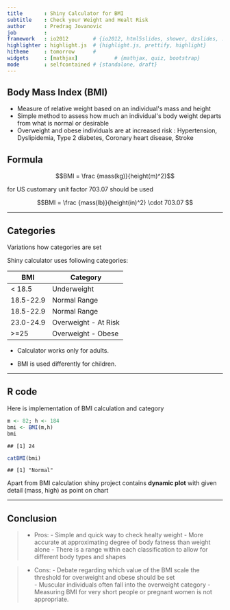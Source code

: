 ```yaml
---
title       : Shiny Calculator for BMI
subtitle    : Check your Weight and Healt Risk
author      : Predrag Jovanovic
job         : 
framework   : io2012        # {io2012, html5slides, shower, dzslides, ...}
highlighter : highlight.js  # {highlight.js, prettify, highlight}
hitheme     : tomorrow      # 
widgets     : [mathjax]            # {mathjax, quiz, bootstrap}
mode        : selfcontained # {standalone, draft}
---
```


## Body Mass Index (BMI)

- Measure of relative weight based on an individual's mass and height
- Simple method to assess how much an individual's body weight departs from what is normal or desirable 
- Overweight and obese individuals are at increased risk : Hypertension,  Dyslipidemia, Type 2 diabetes, Coronary heart disease, Stroke


## Formula

$$BMI = \frac {mass(kg)}{height(m)^2}$$

for US customary unit factor 703.07 should be used

$$BMI = \frac {mass(lb)}{height(in)^2} \cdot 703.07 $$

---

## Categories
Variations how categories are set 

Shiny calculator uses following categories:

BMI | Category
-----------|--------------------------
 < 18.5  | Underweight
18.5-22.9| Normal Range
18.5-22.9| Normal Range
23.0-24.9| Overweight - At Risk
  >=25| Overweight - Obese
  
- Calculator works only for adults.

- BMI is used differently for children.

---

## R code

Here is implementation of BMI calculation and category



```r
m <- 82; h <- 184
bmi <- BMI(m,h)
bmi
```

```
## [1] 24
```

```r
catBMI(bmi)
```

```
## [1] "Normal"
```

Apart from BMI calculation shiny project contains **dynamic plot** with given detail (mass, high) as point on chart

--- 

## Conclusion

> - Pros:
    -  Simple and quick way to check healty weight
    -  More accurate at approximating degree of body fatness than weight alone
    -  There is a range within each classification to allow for different body types and shapes

> - Cons:
    -  Debate regarding  which value of the BMI scale the threshold for overweight and obese should be set  
    -  Muscular individuals often fall into the overweight category
    -  Measuring BMI for very short people or pregnant women is not appropriate.
